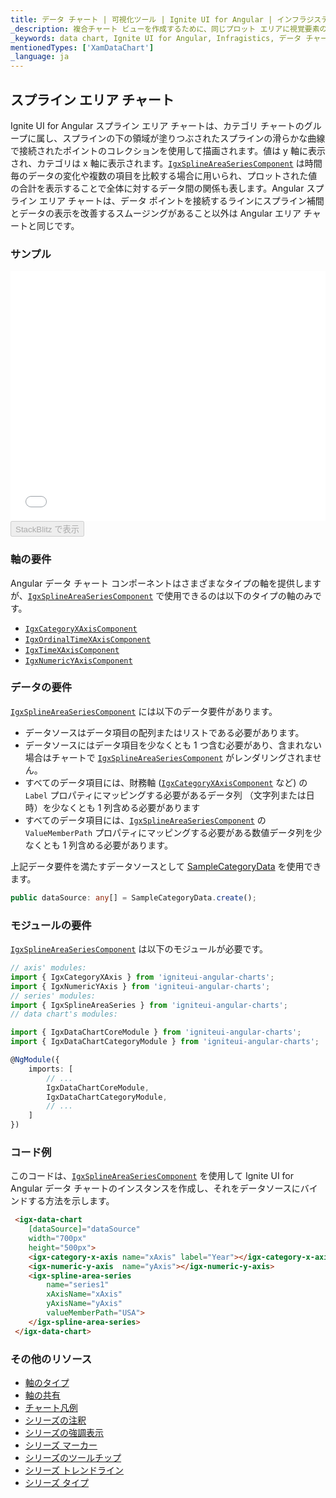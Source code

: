```yaml
---
title: データ チャート | 可視化ツール | Ignite UI for Angular | インフラジスティックス | スプライン エリア チャート
_description: 複合チャート ビューを作成するために、同じプロット エリアに視覚要素の複数のインスタンスを表示するスプライン チャートを作成します。
_keywords: data chart, Ignite UI for Angular, Infragistics, データ チャート, インフラジスティックス
mentionedTypes: ['XamDataChart']
_language: ja
---
```


## スプライン エリア チャート

Ignite UI for Angular スプライン エリア チャートは、カテゴリ チャートのグループに属し、スプラインの下の領域が塗りつぶされたスプラインの滑らかな曲線で接続されたポイントのコレクションを使用して描画されます。値は y 軸に表示され、カテゴリは x 軸に表示されます。[`IgxSplineAreaSeriesComponent`]({environment:dvApiBaseUrl}/products/ignite-ui-angular/api/docs/typescript/latest/classes/igxsplineareaseriescomponent.html) は時間毎のデータの変化や複数の項目を比較する場合に用いられ、プロットされた値の合計を表示することで全体に対するデータ間の関係も表します。Angular スプライン エリア チャートは、データ ポイントを接続するラインにスプライン補間とデータの表示を改善するスムージングがあること以外は Angular エリア チャートと同じです。

### サンプル

<div class="sample-container loading" style="height: 400px">
    <iframe id="data-chart-type-category-series-iframe" src='{environment:dvDemosBaseUrl}/charts/data-chart-type-category-spline-area-series' width="100%" height="100%" seamless frameBorder="0" onload="onXPlatSampleIframeContentLoaded(this);"></iframe>
</div>
<div>
    <button data-localize="stackblitz" disabled class="stackblitz-btn" data-iframe-id="data-chart-type-category-series-iframe" data-demos-base-url="{environment:dvDemosBaseUrl}">StackBlitz で表示
    </button>
</div>

<div class="divider--half"></div>

### 軸の要件

Angular データ チャート コンポーネントはさまざまなタイプの軸を提供しますが、[`IgxSplineAreaSeriesComponent`]({environment:dvApiBaseUrl}/products/ignite-ui-angular/api/docs/typescript/latest/classes/igxsplineareaseriescomponent.html) で使用できるのは以下のタイプの軸のみです。

-   [`IgxCategoryXAxisComponent`]({environment:dvApiBaseUrl}/products/ignite-ui-angular/api/docs/typescript/latest/classes/igxcategoryxaxiscomponent.html)
-   [`IgxOrdinalTimeXAxisComponent`]({environment:dvApiBaseUrl}/products/ignite-ui-angular/api/docs/typescript/latest/classes/igxordinaltimexaxiscomponent.html)
-   [`IgxTimeXAxisComponent`]({environment:dvApiBaseUrl}/products/ignite-ui-angular/api/docs/typescript/latest/classes/igxtimexaxiscomponent.html)
-   [`IgxNumericYAxisComponent`]({environment:dvApiBaseUrl}/products/ignite-ui-angular/api/docs/typescript/latest/classes/igxnumericyaxiscomponent.html)

### データの要件

[`IgxSplineAreaSeriesComponent`]({environment:dvApiBaseUrl}/products/ignite-ui-angular/api/docs/typescript/latest/classes/igxsplineareaseriescomponent.html) には以下のデータ要件があります。

-   データソースはデータ項目の配列またはリストである必要があります。
-   データソースにはデータ項目を少なくとも 1 つ含む必要があり、含まれない場合はチャートで [`IgxSplineAreaSeriesComponent`]({environment:dvApiBaseUrl}/products/ignite-ui-angular/api/docs/typescript/latest/classes/igxsplineareaseriescomponent.html) がレンダリングされません。
-   すべてのデータ項目には、財務軸 ([`IgxCategoryXAxisComponent`]({environment:dvApiBaseUrl}/products/ignite-ui-angular/api/docs/typescript/latest/classes/igxcategoryxaxiscomponent.html) など) の `Label` プロパティにマッピングする必要があるデータ列 （文字列または日時）を少なくとも 1 列含める必要があります
-   すべてのデータ項目には、[`IgxSplineAreaSeriesComponent`]({environment:dvApiBaseUrl}/products/ignite-ui-angular/api/docs/typescript/latest/classes/igxsplineareaseriescomponent.html) の `ValueMemberPath` プロパティにマッピングする必要がある数値データ列を少なくとも 1 列含める必要があります。

上記データ要件を満たすデータソースとして [SampleCategoryData](data-chart-data-sources-category.md) を使用できます。

```ts
public dataSource: any[] = SampleCategoryData.create();
```

### モジュールの要件

[`IgxSplineAreaSeriesComponent`]({environment:dvApiBaseUrl}/products/ignite-ui-angular/api/docs/typescript/latest/classes/igxsplineareaseriescomponent.html) は以下のモジュールが必要です。

```ts
// axis' modules:
import { IgxCategoryXAxis } from 'igniteui-angular-charts';
import { IgxNumericYAxis } from 'igniteui-angular-charts';
// series' modules:
import { IgxSplineAreaSeries } from 'igniteui-angular-charts';
// data chart's modules:

import { IgxDataChartCoreModule } from 'igniteui-angular-charts';
import { IgxDataChartCategoryModule } from 'igniteui-angular-charts';

@NgModule({
    imports: [
        // ...
        IgxDataChartCoreModule,
        IgxDataChartCategoryModule,
        // ...
    ]
})
```

### コード例

このコードは、[`IgxSplineAreaSeriesComponent`]({environment:dvApiBaseUrl}/products/ignite-ui-angular/api/docs/typescript/latest/classes/igxsplineareaseriescomponent.html) を使用して Ignite UI for Angular データ チャートのインスタンスを作成し、それをデータソースにバインドする方法を示します。

```html
 <igx-data-chart
    [dataSource]="dataSource"
    width="700px"
    height="500px">
    <igx-category-x-axis name="xAxis" label="Year"></igx-category-x-axis>
    <igx-numeric-y-axis  name="yAxis"></igx-numeric-y-axis>
    <igx-spline-area-series
        name="series1"
        xAxisName="xAxis"
        yAxisName="yAxis"
        valueMemberPath="USA">
    </igx-spline-area-series>
 </igx-data-chart>
```

### その他のリソース

-   [軸のタイプ](data-chart-axis-types.md)
-   [軸の共有](data-chart-axis-sharing.md)
-   [チャート凡例](data-chart-legends.md)
-   [シリーズの注釈](data-chart-series-annotations.md)
-   [シリーズの強調表示](data-chart-series-highlighting.md)
-   [シリーズ マーカー](data-chart-series-markers.md)
-   [シリーズのツールチップ](data-chart-series-tooltips.md)
-   [シリーズ トレンドライン](data-chart-series-trendlines.md)
-   [シリーズ タイプ](data-chart-series-types.md)
